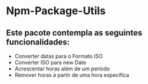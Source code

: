 # Npm-Package-Utils

## Este pacote contempla as seguintes funcionalidades:
- Converter datas para o Formato ISO
- Converter ISO para new Date
- Acrescentar horas além de um período
- Remover horas á partir de uma hora específica